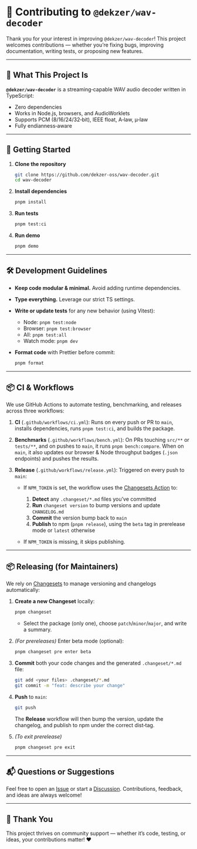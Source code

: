 # 🤝 Contributing to `@dekzer/wav-decoder`

Thank you for your interest in improving `@dekzer/wav-decoder`! This project welcomes contributions — whether you’re fixing bugs, improving documentation, writing tests, or proposing new features.

---

## 🧠 What This Project Is

**`@dekzer/wav-decoder`** is a streaming‑capable WAV audio decoder written in TypeScript:

- Zero dependencies
- Works in Node.js, browsers, and AudioWorklets
- Supports PCM (8/16/24/32‑bit), IEEE float, A‑law, μ‑law
- Fully endianness‑aware

---

## 🚀 Getting Started

1. **Clone the repository**

   ```bash
   git clone https://github.com/dekzer-oss/wav-decoder.git
   cd wav-decoder
   ```

2. **Install dependencies**

   ```bash
   pnpm install
   ```

3. **Run tests**

   ```bash
   pnpm test:ci
   ```

4. **Run demo**

   ```bash
   pnpm demo
   ```

---

## 🛠️ Development Guidelines

- **Keep code modular & minimal.** Avoid adding runtime dependencies.
- **Type everything.** Leverage our strict TS settings.
- **Write or update tests** for any new behavior (using Vitest):
  - Node: `pnpm test:node`
  - Browser: `pnpm test:browser`
  - All: `pnpm test:all`
  - Watch mode: `pnpm dev`

- **Format code** with Prettier before commit:

  ```bash
  pnpm format
  ```

---

## 📦 CI & Workflows

We use GitHub Actions to automate testing, benchmarking, and releases across three workflows:

1. **CI** (`.github/workflows/ci.yml`): Runs on every push or PR to `main`, installs dependencies, runs `pnpm test:ci`, and builds the package.

2. **Benchmarks** (`.github/workflows/bench.yml`): On PRs touching `src/**` or `tests/**`, and on pushes to `main`, it runs `pnpm bench:compare`. When on `main`, it also updates our browser & Node throughput badges (`.json` endpoints) and pushes the results.

3. **Release** (`.github/workflows/release.yml`): Triggered on every push to `main`:
   - If `NPM_TOKEN` is set, the workflow uses the [Changesets Action](https://github.com/changesets/action) to:
     1. **Detect** any `.changeset/*.md` files you’ve committed
     2. **Run** `changeset version` to bump versions and update `CHANGELOG.md`
     3. **Commit** the version bump back to `main`
     4. **Publish** to npm (`pnpm release`), using the `beta` tag in prerelease mode or `latest` otherwise

   - If `NPM_TOKEN` is missing, it skips publishing.

---

## 📦 Releasing (for Maintainers)

We rely on [Changesets](https://github.com/changesets/changesets) to manage versioning and changelogs automatically:

1. **Create a new Changeset** locally:

   ```bash
   pnpm changeset
   ```

   - Select the package (only one), choose `patch`/`minor`/`major`, and write a summary.

2. _(For prereleases)_ Enter beta mode (optional):

   ```bash
   pnpm changeset pre enter beta
   ```

3. **Commit** both your code changes and the generated `.changeset/*.md` file:

   ```bash
   git add <your files> .changeset/*.md
   git commit -m "feat: describe your change"
   ```

4. **Push** to `main`:

   ```bash
   git push
   ```

   The **Release** workflow will then bump the version, update the changelog, and publish to npm under the correct dist‑tag.

5. _(To exit prerelease)_

   ```bash
   pnpm changeset pre exit
   ```

---

## 📬 Questions or Suggestions

Feel free to open an [Issue](https://github.com/dekzer-oss/wav-decoder/issues) or start a [Discussion](https://github.com/dekzer-oss/wav-decoder/discussions). Contributions, feedback, and ideas are always welcome!

---

## 🙏 Thank You

This project thrives on community support — whether it’s code, testing, or ideas, your contributions matter! ❤️
